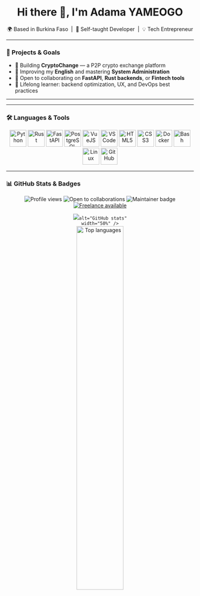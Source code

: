 <h1 align="center">Hi there 👋, I'm Adama YAMEOGO</h1>

<p align="center">
  🌍 Based in Burkina Faso &nbsp;|&nbsp; 🧠 Self-taught Developer &nbsp;|&nbsp; 💡 Tech Entrepreneur
</p>

---

### 🚀 Projects & Goals

- 🔭 Building **CryptoChange** — a P2P crypto exchange platform  
- 🌱 Improving my **English** and mastering **System Administration**  
- 👯 Open to collaborating on **FastAPI**, **Rust backends**, or **Fintech tools**  
- 🧠 Lifelong learner: backend optimization, UX, and DevOps best practices  

---
---

### 🛠️ Languages & Tools

<p align="center">
  <img alt="Python" title="Python" width="45" src="https://cdn.jsdelivr.net/gh/devicons/devicon/icons/python/python-original.svg"/>
  <img alt="Rust" title="Rust" width="45" src="https://cdn.jsdelivr.net/gh/devicons/devicon@latest/icons/rust/rust-original.svg"/>
  <img alt="FastAPI" title="FastAPI" width="45" src="https://cdn.jsdelivr.net/gh/devicons/devicon/icons/fastapi/fastapi-original-wordmark.svg"/>
  <img alt="PostgreSQL" title="PostgreSQL" width="45" src="https://cdn.jsdelivr.net/gh/devicons/devicon/icons/postgresql/postgresql-original-wordmark.svg"/>
  <img alt="VueJS" title="VueJS" width="45" src="https://cdn.jsdelivr.net/gh/devicons/devicon/icons/vuejs/vuejs-original-wordmark.svg"/>
  <img alt="VS Code" title="VS Code" width="45" src="https://cdn.jsdelivr.net/gh/devicons/devicon/icons/vscode/vscode-original.svg"/>
  <img alt="HTML5" title="HTML5" width="45" src="https://cdn.jsdelivr.net/gh/devicons/devicon/icons/html5/html5-original.svg"/>
  <img alt="CSS3" title="CSS3" width="45" src="https://cdn.jsdelivr.net/gh/devicons/devicon/icons/css3/css3-original.svg"/>
  <img alt="Docker" title="Docker" width="45" src="https://cdn.jsdelivr.net/gh/devicons/devicon/icons/docker/docker-plain-wordmark.svg"/>
  <img alt="Bash" title="Bash" width="45" src="https://cdn.jsdelivr.net/gh/devicons/devicon/icons/bash/bash-original.svg"/>
  <img alt="Linux" title="Linux" width="45" src="https://cdn.jsdelivr.net/gh/devicons/devicon/icons/linux/linux-original.svg"/>
  <img alt="GitHub" title="GitHub" width="45" src="https://cdn.jsdelivr.net/gh/devicons/devicon/icons/github/github-original.svg"/>
</p>

---

### 📊 GitHub Stats & Badges

<p align="center">
  <img src="https://komarev.com/ghpvc/?username=ADAMAYAMEOGO&label=Profile+views&color=0e75b6&style=flat" alt="Profile views" />
  <img src="https://img.shields.io/badge/Open%20to-Collaborations-success?style=flat-square&logo=github" alt="Open to collaborations" />
  <img src="https://img.shields.io/badge/Maintainer-Yes-blue?style=flat-square" alt="Maintainer badge" />
  <a href="https://wa.me/22674799033?text=Hi%20Adama%2C%20I'd%20like%20to%20discuss%20a%20freelance%20project.">
    <img src="https://img.shields.io/badge/Freelance-Available-success?style=flat-square&logo=freelancer" alt="Freelance available" />
  </a>
</p>

<p align="center">
  <img
    src="https://github-readme-stats-gzoa5qedn-yameogo-adamas-projects.vercel.app/api?username=ADAMAYAMEOGO&count_private=true&show_icons=true&theme=github_dark&hide_border=true"
    
    alt="GitHub stats"
    width="50%" />
  <br />
  <img
    src="https://github-readme-stats-five-self-56.vercel.app/api/top-langs/?username=ADAMAYAMEOGO&count_private=true&layout=compact&theme=github_dark&hide_border=true"
    alt="Top languages"
    width="50%" />
</p>
